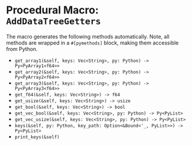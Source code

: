 # Procedural Macro: `AddDataTreeGetters`

The macro generates the following methods automatically.
Note, all methods are wrapped in a `#[pymethods]` block, making them accessible from Python.

- `get_array1(&self, keys: Vec<String>, py: Python) -> Py<PyArray1<f64>>`
- `get_array2(&self, keys: Vec<String>, py: Python) -> Py<PyArray2<f64>>`
- `get_array3(&self, keys: Vec<String>, py: Python) -> Py<PyArray3<f64>>`
- `get_f64(&self, keys: Vec<String>) -> f64`
- `get_usize(&self, keys: Vec<String>) -> usize`
- `get_bool(&self, keys: Vec<String>) -> bool`
- `get_vec_bool(&self, keys: Vec<String>, py: Python) -> Py<PyList>`
- `get_vec_usize(&self, keys: Vec<String>, py: Python) -> Py<PyList>`
- `keys(&self, py: Python, key_path: Option<&Bound<'_, PyList>>) -> Py<PyList>`
- `print_keys(&self)`

